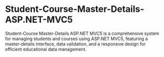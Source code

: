 # Student-Course-Master-Details-ASP.NET-MVC5
Student-Course Master-Details ASP.NET MVC5 is a comprehensive system for managing students and courses using ASP.NET MVC5, featuring a master-details interface, data validation, and a responsive design for efficient educational data management.
